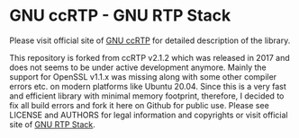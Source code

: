 # GNU ccRTP - GNU RTP Stack
Please visit official site of [GNU ccRTP](https://www.gnu.org/software/ccrtp/) for detailed description of the library.

This repository is forked from ccRTP v2.1.2 which was released in 2017 and does not seems to be under active development anymore. Mainly the support for OpenSSL v1.1.x was missing along with some other compiler errors etc. on modern platforms like Ubuntu 20.04. Since this is a very fast and efficient library with minimal memory footprint, therefore, I decided to fix all build errors and fork it here on Github for public use. Please see LICENSE and AUTHORS for legal information and copyrights or visit official site of [GNU RTP Stack](https://www.gnu.org/software/ccrtp/).

